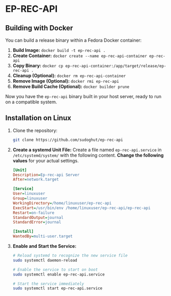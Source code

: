 # EP-REC-API

## Building with Docker

You can build a release binary within a Fedora Docker container:

1.  **Build Image:** `docker build -t ep-rec-api .`
2.  **Create Container:** `docker create --name ep-rec-api-container ep-rec-api`
3.  **Copy Binary:** `docker cp ep-rec-api-container:/app/target/release/ep-rec-api .`
4.  **Cleanup (Optional):** `docker rm ep-rec-api-container`
5.  **Remove Image (Optional):** `docker rmi ep-rec-api`
6.  **Remove Build Cache (Optional):** `docker builder prune`

Now you have the `ep-rec-api` binary built in your host server, ready to run on a compatible system.

## Installation on Linux

1. Clone the repository:
    ```bash
    git clone https://github.com/sudoghut/ep-rec-api
    ```

2.  **Create a systemd Unit File:**
    Create a file named `ep-rec-api.service` in `/etc/systemd/system/` with the following content. **Change the following values** for your actual settings.

    ```ini
    [Unit]
    Description=Ep-rec-api Server
    After=network.target

    [Service]
    User=linuxuser
    Group=linuxuser
    WorkingDirectory=/home/linuxuser/ep-rec-api
    ExecStart=/usr/bin/env /home/linuxuser/ep-rec-api/ep-rec-api
    Restart=on-failure
    StandardOutput=journal
    StandardError=journal

    [Install]
    WantedBy=multi-user.target
    ```

3.  **Enable and Start the Service:**
    ```bash
    # Reload systemd to recognize the new service file
    sudo systemctl daemon-reload

    # Enable the service to start on boot
    sudo systemctl enable ep-rec-api.service

    # Start the service immediately
    sudo systemctl start ep-rec-api.service